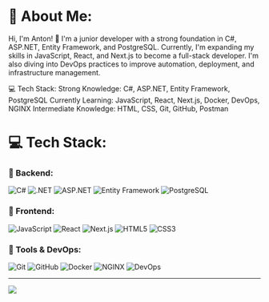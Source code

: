 # 💫 About Me:
Hi, I'm Anton! 👋
I'm a junior developer with a strong foundation in C#, ASP.NET, Entity Framework, and PostgreSQL. Currently, I'm expanding my skills in JavaScript, React, and Next.js to become a full-stack developer. I'm also diving into DevOps practices to improve automation, deployment, and infrastructure management.

💻 Tech Stack:
Strong Knowledge: C#, ASP.NET, Entity Framework, PostgreSQL
Currently Learning: JavaScript, React, Next.js, Docker, DevOps, NGINX
Intermediate Knowledge: HTML, CSS, Git, GitHub, Postman

# 💻 Tech Stack:
### 🧠 Backend:
![C#](https://img.shields.io/badge/C%23-%23239120.svg?style=for-the-badge&logo=csharp&logoColor=white)
![.NET](https://img.shields.io/badge/.NET-5C2D91?style=for-the-badge&logo=dotnet&logoColor=white)
![ASP.NET](https://img.shields.io/badge/ASP.NET-512BD4?style=for-the-badge&logo=.net&logoColor=white)
![Entity Framework](https://img.shields.io/badge/Entity%20Framework-Code%20First-008080?style=for-the-badge)
![PostgreSQL](https://img.shields.io/badge/PostgreSQL-%23316192.svg?style=for-the-badge&logo=postgresql&logoColor=white)
### 🎨 Frontend:
![JavaScript](https://img.shields.io/badge/JavaScript-%23323330.svg?style=for-the-badge&logo=javascript&logoColor=%23F7DF1E)
![React](https://img.shields.io/badge/React-%2320232a.svg?style=for-the-badge&logo=react&logoColor=%2361DAFB)
![Next.js](https://img.shields.io/badge/Next.js-black?style=for-the-badge&logo=next.js&logoColor=white)
![HTML5](https://img.shields.io/badge/HTML5-%23E34F26.svg?style=for-the-badge&logo=html5&logoColor=white)
![CSS3](https://img.shields.io/badge/CSS3-%231572B6.svg?style=for-the-badge&logo=css3&logoColor=white)
### 🔧 Tools & DevOps:
![Git](https://img.shields.io/badge/Git-%23F05033.svg?style=for-the-badge&logo=git&logoColor=white)
![GitHub](https://img.shields.io/badge/GitHub-100000?style=for-the-badge&logo=github&logoColor=white)
![Docker](https://img.shields.io/badge/Docker-2496ED?style=for-the-badge&logo=docker&logoColor=white)
![NGINX](https://img.shields.io/badge/NGINX-Reverse%20Proxy-%23009639?style=for-the-badge&logo=nginx&logoColor=white)
![DevOps](https://img.shields.io/badge/DevOps-Practices-blue?style=for-the-badge&logo=dev.to&logoColor=white)

---
[![](https://visitcount.itsvg.in/api?id=T0ks1k24&icon=0&color=0)](https://visitcount.itsvg.in)

